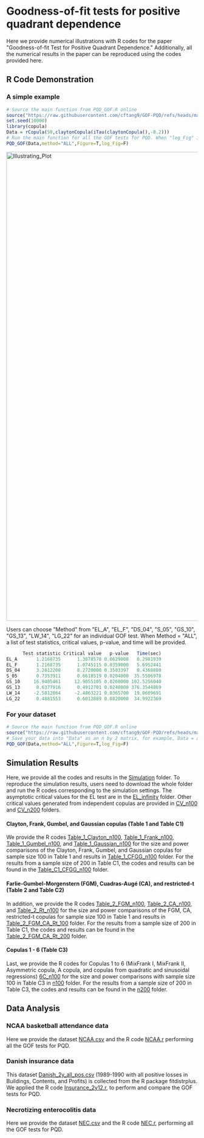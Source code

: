 # Goodness-of-fit tests for positive quadrant dependence

Here we provide numerical illustrations with R codes for the paper "Goodness-of-fit Test for Positive Quadrant Dependence." 
Additionally, all the numerical results in the paper can be reproduced using the codes provided here. 

## R Code Demonstration

### A simple example
```R
# Source the main function from PQD_GOF.R online
source("https://raw.githubusercontent.com/cftang9/GOF-PQD/refs/heads/main/PQD_GOF.R")
set.seed(10000)
library(copula)
Data = rCopula(50,claytonCopula(iTau(claytonCopula(),-0.2)))
# Run the main function for all the GOF tests for PQD. When "log_Fig" is TRUE, a log-transformed scatterplot will be provided if "Figure" is TRUE. 
PQD_GOF(Data,method="ALL",Figure=T,log_Fig=F)
```

<img width="2186" height="1232" alt="Illustrating_Plot" src="https://github.com/user-attachments/assets/4735d9b8-e134-453a-b45c-4a7438bb1530" />

Users can choose "Method" from "EL_A", "EL_F", "DS_04", "S_05", "GS_10", "GS_13", "LW_14", "LG_22" for an individual GOF test. 
When Method = "ALL", a list of test statistics, critical values, p-value, and time will be provided. 
```R
      Test statistic Critical value   p-value   Time(sec)
EL_A       1.2168735      1.3078578 0.0629000   0.2981939
EL_F       1.2168735      1.0745115 0.0359000   5.6952441
DS_04      3.2812208      8.2720000 0.3503397   0.4368880
S_05       0.7353911      0.6618519 0.0204000  35.5506978
GS_10     16.9405461     12.9055105 0.0260000 102.5256040
GS_13      0.6377916      0.4912701 0.0240000 376.3544869
LW_14     -2.5812064     -2.4863221 0.0365700  19.0609691
LG_22      0.4881553      0.6012889 0.0820000  34.9922369
```

### For your dataset
```R
# Source the main function from PQD_GOF.R online
source("https://raw.githubusercontent.com/cftang9/GOF-PQD/refs/heads/main/PQD_GOF.R")
# Save your data into "Data" as an n by 2 matrix, for example, Data = array(runif(2*50),c(50,2)) with n=50. 
PQD_GOF(Data,method="ALL",Figure=T,log_Fig=F)
```

## Simulation Results

Here, we provide all the codes and results in the [Simulation](https://github.com/cftang9/GOF-PQD/tree/main/Simulation) folder. 
To reproduce the simulation results, users need to download the whole folder and run the R codes corresponding to the simulation settings. 
The asymptotic critical values for the EL test are in the [EL_infinity](https://github.com/cftang9/GOF-PQD/tree/main/Simulation/CV_Infinity/EL_infinity) folder. 
Other critical values generated from independent copulas are provided in [CV_n100](https://github.com/cftang9/GOF-PQD/tree/main/Simulation/CV_n100) and [CV_n200](https://github.com/cftang9/GOF-PQD/tree/main/Simulation/CV_2100) folders. 

#### Clayton, Frank, Gumbel, and Gaussian copulas (Table 1 and Table C1)

We provide the R codes 
[Table_1_Clayton_n100](https://github.com/cftang9/GOF-PQD/blob/main/Simulation/Table_1_CFGG_n100/Table_1_Clayton_n100.R), 
[Table_1_Frank_n100](https://github.com/cftang9/GOF-PQD/blob/main/Simulation/Table_1_CFGG_n100/Table_1_Frank_n100.R), 
[Table_1_Gumbel_n100](https://github.com/cftang9/GOF-PQD/blob/main/Simulation/Table_1_CFGG_n100/Table_1_Gumbel_n100.R), and 
[Table_1_Gaussian_n100](https://github.com/cftang9/GOF-PQD/blob/main/Simulation/Table_1_CFGG_n100/Table_1_Gaussian_n100.R) for the size and power comparisons of the Clayton, Frank, Gumbel, and Gaussian copulas for sample size 100 in Table 1 and results in [Table_1_CFGG_n100](https://github.com/cftang9/GOF-PQD/tree/main/Simulation/Table_1_CFGG_n100) folder. 
For the results from a sample size of 200 in Table C1, the codes and results can be found in the [Table_C1_CFGG_n100](https://github.com/cftang9/GOF-PQD/tree/main/Simulation/Table_C1_CFGG_n100) folder. 


####  Farlie-Gumbel-Morgenstern (FGM), Cuadras-Augé (CA), and restricted-t (Table 2 and Table C2)

In addition, we provide the R codes 
[Table_2_FGM_n100](https://github.com/cftang9/GOF-PQD/blob/main/Simulation/Table_2_FGM_CA_Rt_100/Table_2_FGM_n100.R), 
[Table_2_CA_n100](https://github.com/cftang9/GOF-PQD/blob/main/Simulation/Table_2_FGM_CA_Rt_100/Table_2_CA_n100.R), and 
[Table_2_Rt_n100](https://github.com/cftang9/GOF-PQD/blob/main/Simulation/Table_2_FGM_CA_Rt_100/Table_2_Rt_n100.R) for the size and power comparisons of the FGM, CA, restricted-t copulas for sample size 100 in Table 1 and results in [Table_2_FGM_CA_Rt_100](https://github.com/cftang9/GOF-PQD/tree/main/Simulation/Table_2_FGM_CA_Rt_n100) folder. 
For the results from a sample size of 200 in Table C1, the codes and results can be found in the [Table_2_FGM_CA_Rt_200](Table_2_FGM_CA_Rt_n200) folder. 

#### Copulas 1 - 6 (Table C3)

Last, we provide the R codes for Copulas 1 to 6 (MixFrank I, MixFrank II, Asymmetric copula, A copula, and copulas from quadratic and sinusoidal regressions)
[6C_n100](https://github.com/cftang9/GOF-PQD/blob/main/Simulation/Table_C3_6copulas/n100/Table_2_6C_n100.R) for the size and power comparisons with sample size 100 in Table C3 in [n100](https://github.com/cftang9/GOF-PQD/tree/main/Simulation/Table_C3_6copulas/n100) folder. 
For the results from a sample size of 200 in Table C3, the codes and results can be found in the [n200](https://github.com/cftang9/GOF-PQD/tree/main/Simulation/Table_C3_6copulas/n100) folder. 


####

## Data Analysis

### NCAA basketball attendance data 
Here we provide the dataset [NCAA.csv](https://raw.githubusercontent.com/cftang9/GOF-PQD/refs/heads/main/Data%20sets/1_NCAA_basketball_attendance_data/NCAA.csv) and the R code [NCAA.r](https://raw.githubusercontent.com/cftang9/GOF-PQD/refs/heads/main/Data%20sets/1_NCAA_basketball_attendance_data/NCAA.R) performing all the GOF tests for PQD. 

### Danish insurance data

This dataset [Danish_2y_all_pos.csv](https://raw.githubusercontent.com/cftang9/GOF-PQD/refs/heads/main/Data%20sets/2_Danish_insurance_data/Danish_2y_all_pos.csv) (1989-1990 with all positive losses in Buildings, Contents, and Profits) is collected from the R package fitdistrplus. 
We applied the R code [Insurance_2y12.r](https://raw.githubusercontent.com/cftang9/GOF-PQD/refs/heads/main/Data%20sets/2_Danish_insurance_data/Insurance_2y12.R), to perform and compare the GOF tests for PQD. 

### Necrotizing enterocolitis data

Here we provide the dataset [NEC.csv](https://raw.githubusercontent.com/cftang9/GOF-PQD/refs/heads/main/Data%20sets/3_Necrotizing_enterocolities_data/NEC.csv) and the R code [NEC.r](https://raw.githubusercontent.com/cftang9/GOF-PQD/refs/heads/main/Data%20sets/3_Necrotizing_enterocolities_data/NEC.R), performing all the GOF tests for PQD. 





















